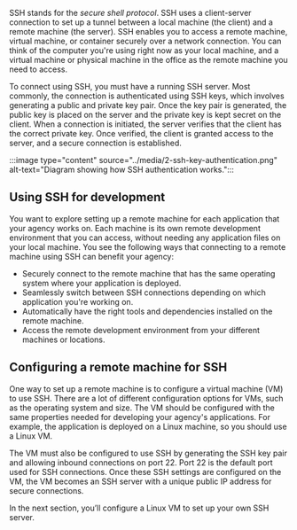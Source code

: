 SSH stands for the *secure shell protocol*. SSH uses a client-server connection to set up a tunnel between a local machine (the client) and a remote machine (the server). SSH enables you to access a remote machine, virtual machine, or container securely over a network connection. You can think of the computer you're using right now as your local machine, and a virtual machine or physical machine in the office as the remote machine you need to access.

To connect using SSH, you must have a running SSH server. Most commonly, the connection is authenticated using SSH keys, which involves generating a public and private key pair. Once the key pair is generated, the public key is placed on the server and the private key is kept secret on the client. When a connection is initiated, the server verifies that the client has the correct private key. Once verified, the client is granted access to the server, and a secure connection is established.

:::image type="content" source="../media/2-ssh-key-authentication.png" alt-text="Diagram showing how SSH authentication works.":::

## Using SSH for development

You want to explore setting up a remote machine for each application that your agency works on. Each machine is its own remote development environment that you can access, without needing any application files on your local machine. You see the following ways that connecting to a remote machine using SSH can benefit your agency:

- Securely connect to the remote machine that has the same operating system where your application is deployed.
- Seamlessly switch between SSH connections depending on which application you're working on.
- Automatically have the right tools and dependencies installed on the remote machine.
- Access the remote development environment from your different machines or locations.

## Configuring a remote machine for SSH

One way to set up a remote machine is to configure a virtual machine (VM) to use SSH. There are a lot of different configuration options for VMs, such as the operating system and size. The VM should be configured with the same properties needed for developing your agency's applications. For example, the application is deployed on a Linux machine, so you should use a Linux VM.

The VM must also be configured to use SSH by generating the SSH key pair and allowing inbound connections on port 22. Port 22 is the default port used for SSH connections. Once these SSH settings are configured on the VM, the VM becomes an SSH server with a unique public IP address for secure connections.

In the next section, you’ll configure a Linux VM to set up your own SSH server.

